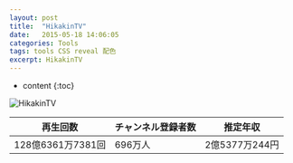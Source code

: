 ```yaml
---
layout: post
title:  "HikakinTV"
date:   2015-05-18 14:06:05
categories: Tools
tags: tools CSS reveal 配色
excerpt: HikakinTV
---
```


* content
{:toc}


![HikakinTV](https://yt3.ggpht.com/ytc/AKedOLT_4QR3oddR_gy_wJMIpGPdjJTuaeBRTbcsPzicYQ=s176-c-k-c0x00ffffff-no-rj)


|  再生回数  |  チャンネル登録者数  |  推定年収  |
| ---- | ---- | ---- |
|  128億6361万7381回  |  696万人  |  2億5377万244円  |


